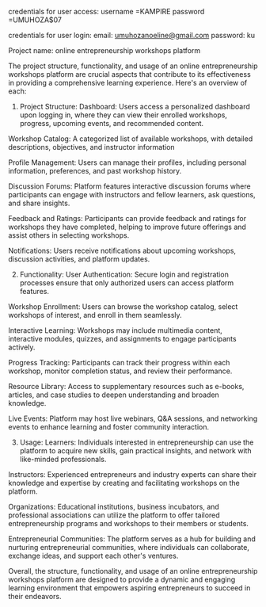 credentials for user access:
username =KAMPIRE
password =UMUHOZA$07

credentials for user login:
email: umuhozanoeline@gmail.com
password: ku


Project name: online entrepreneurship workshops platform

The project structure, functionality, and usage of an online entrepreneurship workshops platform are crucial aspects that contribute to its effectiveness in providing a comprehensive learning experience. Here's an overview of each:


1. Project Structure:
Dashboard: Users access a personalized dashboard upon logging in, where they can view their enrolled workshops, progress, upcoming events, and recommended content.
 
Workshop Catalog: A categorized list of available workshops, with detailed descriptions, objectives, and instructor information

Profile Management: Users can manage their profiles, including personal information, preferences, and past workshop history.

Discussion Forums: Platform features interactive discussion forums where participants can engage with instructors and fellow learners, ask questions, and share insights.

Feedback and Ratings: Participants can provide feedback and ratings for workshops they have completed, helping to improve future offerings and assist others in selecting workshops.

Notifications: Users receive notifications about upcoming workshops, discussion activities, and platform updates.


2. Functionality:
User Authentication: Secure login and registration processes ensure that only authorized users can access platform features.

Workshop Enrollment: Users can browse the workshop catalog, select workshops of interest, and enroll in them seamlessly.

Interactive Learning: Workshops may include multimedia content, interactive modules, quizzes, and assignments to engage participants actively.

Progress Tracking: Participants can track their progress within each workshop, monitor completion status, and review their performance.

Resource Library: Access to supplementary resources such as e-books, articles, and case studies to deepen understanding and broaden knowledge.

Live Events: Platform may host live webinars, Q&A sessions, and networking events to enhance learning and foster community interaction.


3. Usage:
Learners: Individuals interested in entrepreneurship can use the platform to acquire new skills, gain practical insights, and network with like-minded professionals.

Instructors: Experienced entrepreneurs and industry experts can share their knowledge and expertise by creating and facilitating workshops on the platform.

Organizations: Educational institutions, business incubators, and professional associations can utilize the platform to offer tailored entrepreneurship programs and workshops to their members or students.

Entrepreneurial Communities: The platform serves as a hub for building and nurturing entrepreneurial communities, where individuals can collaborate, exchange ideas, and support each other's ventures.


Overall, the structure, functionality, and usage of an online entrepreneurship workshops platform are designed to provide a dynamic and engaging learning environment that empowers aspiring entrepreneurs to succeed in their endeavors.
